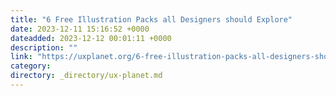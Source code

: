 ```yaml
---
title: "6 Free Illustration Packs all Designers should Explore"
date: 2023-12-11 15:16:52 +0000
dateadded: 2023-12-12 00:01:11 +0000
description: ""
link: "https://uxplanet.org/6-free-illustration-packs-all-designers-should-explore-0109869e8b98?source=rss----819cc2aaeee0---4"
category:
directory: _directory/ux-planet.md
---
```

